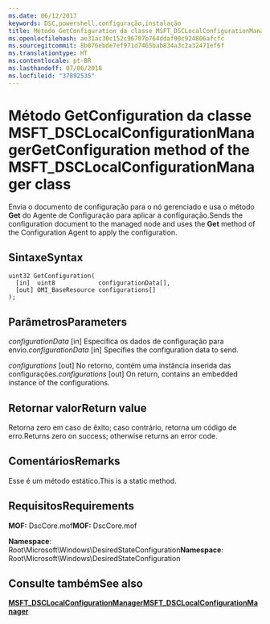 ```yaml
---
ms.date: 06/12/2017
keywords: DSC,powershell,configuração,instalação
title: Método GetConfiguration da classe MSFT_DSCLocalConfigurationManager
ms.openlocfilehash: ae31ac30c152c96707b764ddaf00c924806afcfc
ms.sourcegitcommit: 8b076ebde7ef971d7465bab834a3c2a32471ef6f
ms.translationtype: HT
ms.contentlocale: pt-BR
ms.lasthandoff: 07/06/2018
ms.locfileid: "37892535"
---
```

# <a name="getconfiguration-method-of-the-msftdsclocalconfigurationmanager-class"></a><span data-ttu-id="3fd69-103">Método GetConfiguration da classe MSFT_DSCLocalConfigurationManager</span><span class="sxs-lookup"><span data-stu-id="3fd69-103">GetConfiguration method of the MSFT_DSCLocalConfigurationManager class</span></span>

<span data-ttu-id="3fd69-104">Envia o documento de configuração para o nó gerenciado e usa o método **Get** do Agente de Configuração para aplicar a configuração.</span><span class="sxs-lookup"><span data-stu-id="3fd69-104">Sends the configuration document to the managed node and uses the **Get** method of the Configuration Agent to apply the configuration.</span></span>

## <a name="syntax"></a><span data-ttu-id="3fd69-105">Sintaxe</span><span class="sxs-lookup"><span data-stu-id="3fd69-105">Syntax</span></span>

```mof
uint32 GetConfiguration(
  [in]  uint8            configurationData[],
  [out] OMI_BaseResource configurations[]
);
```

## <a name="parameters"></a><span data-ttu-id="3fd69-106">Parâmetros</span><span class="sxs-lookup"><span data-stu-id="3fd69-106">Parameters</span></span>

<span data-ttu-id="3fd69-107">*configurationData* \[in\] Especifica os dados de configuração para envio.</span><span class="sxs-lookup"><span data-stu-id="3fd69-107">*configurationData* \[in\] Specifies the configuration data to send.</span></span>

<span data-ttu-id="3fd69-108">*configurations* \[out\] No retorno, contém uma instância inserida das configurações.</span><span class="sxs-lookup"><span data-stu-id="3fd69-108">*configurations* \[out\] On return, contains an embedded instance of the configurations.</span></span>

## <a name="return-value"></a><span data-ttu-id="3fd69-109">Retornar valor</span><span class="sxs-lookup"><span data-stu-id="3fd69-109">Return value</span></span>

<span data-ttu-id="3fd69-110">Retorna zero em caso de êxito; caso contrário, retorna um código de erro.</span><span class="sxs-lookup"><span data-stu-id="3fd69-110">Returns zero on success; otherwise returns an error code.</span></span>

## <a name="remarks"></a><span data-ttu-id="3fd69-111">Comentários</span><span class="sxs-lookup"><span data-stu-id="3fd69-111">Remarks</span></span>

<span data-ttu-id="3fd69-112">Esse é um método estático.</span><span class="sxs-lookup"><span data-stu-id="3fd69-112">This is a static method.</span></span>

## <a name="requirements"></a><span data-ttu-id="3fd69-113">Requisitos</span><span class="sxs-lookup"><span data-stu-id="3fd69-113">Requirements</span></span>

<span data-ttu-id="3fd69-114">**MOF:** DscCore.mof</span><span class="sxs-lookup"><span data-stu-id="3fd69-114">**MOF:** DscCore.mof</span></span>

<span data-ttu-id="3fd69-115">**Namespace**: Root\Microsoft\Windows\DesiredStateConfiguration</span><span class="sxs-lookup"><span data-stu-id="3fd69-115">**Namespace**: Root\Microsoft\Windows\DesiredStateConfiguration</span></span>

## <a name="see-also"></a><span data-ttu-id="3fd69-116">Consulte também</span><span class="sxs-lookup"><span data-stu-id="3fd69-116">See also</span></span>

[<span data-ttu-id="3fd69-117">**MSFT_DSCLocalConfigurationManager**</span><span class="sxs-lookup"><span data-stu-id="3fd69-117">**MSFT_DSCLocalConfigurationManager**</span></span>](msft-dsclocalconfigurationmanager.md)